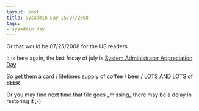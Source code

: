```yaml
--- 
layout: post
title: Sysadmin Day 25/07/2008
tags: 
- sysadmin day
---
```

<p>Or that would be 07/25/2008 for the US readers.</p>
<p>It is here again, the last friday of july is <a href="http://en.wikipedia.org/wiki/System_Administrator_Appreciation_Day">System Administrator Appreciation Day</a></p>
<p>So get them a card / lifetimes supply of coffee / beer / LOTS AND LOTS of BEER</p>
<p>Or  you may find next time that file goes _missing_ there may be a delay in restoring it ;-)</p>
